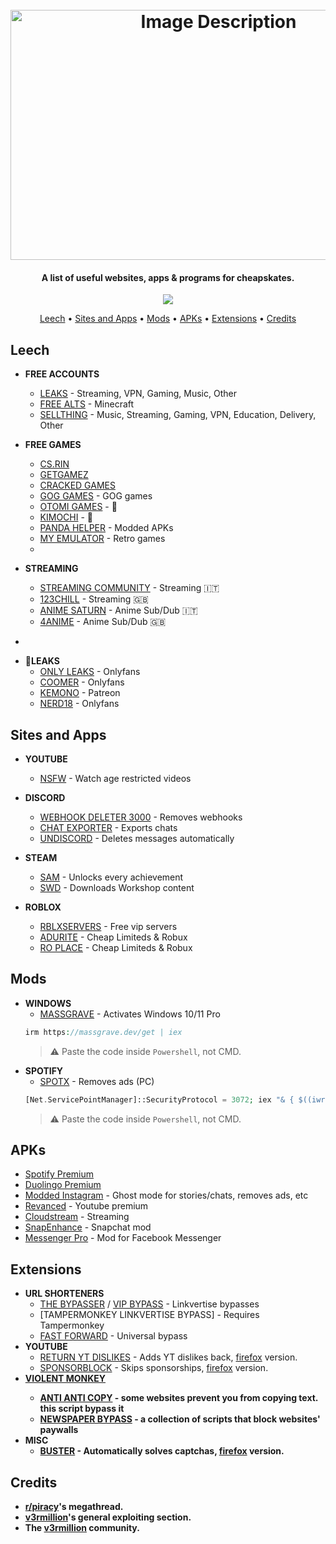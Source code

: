 <h1 align="center">
  <br>
  <img src="https://github.com/KH0DIN/Utility/assets/50776270/ca264531-5b52-42d6-821e-865d6aa3fc16" alt="Image Description" width="650" height="400">
</h1>
<h4 align="center">A list of useful websites, apps & programs for cheapskates.</h4>

<p align="center">
  <img src="https://img.shields.io/badge/last_update-24/09/23-pink">
</p>

<p align="center">
  <a href="#leech">Leech</a> •
  <a href="#sites-and-apps">Sites and Apps</a> •
  <a href="#mods">Mods</a> •
  <a href="#apks">APKs</a> •
  <a href="#extensions">Extensions</a> •
  <a href="#credits">Credits</a>
</p>


## <b>Leech</b>
* <b>FREE ACCOUNTS</b>
  - [LEAKS](https://leak.sx/) - Streaming, VPN, Gaming, Music, Other
  - [FREE ALTS](https://freealts.pw/minecraft) - Minecraft
  - [SELLTHING](https://sellthing.co/) - Music, Streaming, Gaming, VPN, Education, Delivery, Other

* <b>FREE GAMES</b>
  - [CS.RIN](https://cs.rin.ru/forum/)
  - [GETGAMEZ](https://getgamez.net/)
  - [CRACKED GAMES](https://cracked-games.org/)
  - [GOG GAMES](https://gog-games.com/) - GOG games
  - [OTOMI GAMES](https://otomi-games.com/) - 🔞
  - [KIMOCHI](https://kimochi.info/) - 🔞
  - [PANDA HELPER](https://panda-helper.it.malavida.com/android/) - Modded APKs
  - [MY EMULATOR](https://myemulator.online/) - Retro games
  - 
* <b>STREAMING</b>
  - [STREAMING COMMUNITY](https://streamingcommunity.expert/) - Streaming 🇮🇹
  - [123CHILL](https://123chill.to/) - Streaming 🇬🇧
  - [ANIME SATURN](https://www.animesaturn.tv/) - Anime Sub/Dub 🇮🇹
  - [4ANIME](https://4anime.gg/) - Anime Sub/Dub 🇬🇧
-
* <b>🔞LEAKS</b>
  - [ONLY LEAKS](https://pornleaks.in/) - Onlyfans
  - [COOMER](https://coomer.party) - Onlyfans
  - [KEMONO](https://kemono.party/) - Patreon
  - [NERD18](https://nerd18.com/) - Onlyfans

## <b>Sites and Apps</b>

* <b>YOUTUBE</b>
  - [NSFW](https://youtubensfw.com/) - Watch age restricted videos

* <b>DISCORD</b>
  - [WEBHOOK DELETER 3000](https://webhooks.scam.gay/) - Removes webhooks
  - [CHAT EXPORTER](https://github.com/Tyrrrz/DiscordChatExporter) - Exports chats
  - [UNDISCORD](https://github.com/victornpb/undiscord) - Deletes messages automatically

* <b>STEAM</b>
  - [SAM](https://github.com/gibbed/SteamAchievementManager/releases/tag/7.0.25) - Unlocks every achievement
  - [SWD](https://steamworkshopdownloader.io/) - Downloads Workshop content

* <b>ROBLOX</b>
  - [RBLXSERVERS](https://rbxservers.xyz) - Free vip servers
  - [ADURITE](https://adurite.com/) - Cheap Limiteds & Robux
  - [RO PLACE](https://ro.place) - Cheap Limiteds & Robux

## <b>Mods</b>
* <b>WINDOWS</b>
  - [MASSGRAVE](https://massgrave.dev/) - Activates Windows 10/11 Pro
  ```php
  irm https://massgrave.dev/get | iex
  ```
  > ⚠️
  > Paste the code inside `Powershell`, not CMD.
* <b>SPOTIFY</b>
  - [SPOTX](https://github.com/amd64fox/SpotX) - Removes ads (PC) 
  ```php
  [Net.ServicePointManager]::SecurityProtocol = 3072; iex "& { $((iwr -useb 'https://raw.githubusercontent.com/amd64fox/SpotX/main/Install.ps1').Content) } -new_theme"
  ```
  > ⚠️
  > Paste the code inside `Powershell`, not CMD.
## <b>APKs</b>
- [Spotify Premium](https://www.xmanagerapp.com/)
- [Duolingo Premium](https://mega.nz/file/swQyXRJZ#RNQxaUWxmdZdvcmedLTkjCT9d_0UJMTYz-cTW_BgpVg)
- [Modded Instagram](https://thedise.me/instander/) - Ghost mode for stories/chats, removes ads, etc
- [Revanced](https://github.com/revanced) - Youtube premium
- [Cloudstream](https://github.com/recloudstream/cloudstream) - Streaming
- [SnapEnhance](https://github.com/rhunk/SnapEnhance) - Snapchat mod
- [Messenger Pro](https://github.com/Mino260806/MessengerPro/releases) - Mod for Facebook Messenger

## <b>Extensions</b>
* <b>URL SHORTENERS</b>
  - [THE BYPASSER](https://thebypasser.com/) / [VIP BYPASS](https://bypass.vip/) - Linkvertise bypasses
  - [TAMPERMONKEY LINKVERTISE BYPASS] - Requires Tampermonkey
  - [FAST FORWARD](https://universal-bypass.org/) - Universal bypass
* <b>YOUTUBE</b>
  - [RETURN YT DISLIKES](https://chrome.google.com/webstore/detail/return-youtube-dislike/gebbhagfogifgggkldgodflihgfeippi) - Adds YT dislikes back, [firefox](https://addons.mozilla.org/it/firefox/addon/return-youtube-dislikes/?utm_source=addons.mozilla.org&utm_medium=referral&utm_content=search) version.
  - [SPONSORBLOCK](https://chrome.google.com/webstore/detail/sponsorblock-for-youtube/mnjggcdmjocbbbhaepdhchncahnbgone) - Skips sponsorships, [firefox](https://addons.mozilla.org/it/firefox/addon/sponsorblock/) version.
* <b>[VIOLENT MONKEY](https://violentmonkey.github.io/)<b>
  - [ANTI ANTI COPY](https://greasyfork.org/en/scripts/7197-anti-anti-copy) - some websites prevent you from copying text. this script bypass it
  - [NEWSPAPER BYPASS](https://greasyfork.org/en/scripts/18585-newspaper-paywall-bypasser) - a collection of scripts that block websites' paywalls
* <b>MISC</b>
  - [BUSTER](https://chrome.google.com/webstore/detail/buster-captcha-solver-for/mpbjkejclgfgadiemmefgebjfooflfhl) - Automatically solves captchas, [firefox](https://addons.mozilla.org/it/firefox/addon/buster-captcha-solver/?utm_source=addons.mozilla.org&utm_medium=referral&utm_content=search) version.

## <b>Credits</b>
- [r/piracy](https://www.reddit.com/r/Piracy/wiki/megathread/)'s megathread.
- [v3rmillion](https://v3rmillion.net/forumdisplay.php?fid=33)'s general exploiting section.
- The [v3rmillion](https://www.v3rmillion.net) community.
